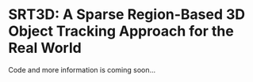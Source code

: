 # SRT3D: A Sparse Region-Based 3D Object Tracking Approach for the Real World

Code and more information is coming soon...
